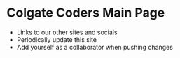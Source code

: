 # Colgate Coders Main Page
- Links to our other sites and socials
- Periodically update this site
- Add yourself as a collaborator when pushing changes
